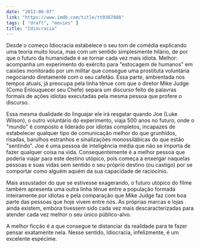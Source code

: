 ```yaml
---
date: "2013-06-07"
link: "https://www.imdb.com/title/tt0387808"
tags: [ "draft", "movies" ]
title: "Idiocracia"
---
```

Desde o começo Idiocracia estabelece o seu tom de comédia explicando uma teoria muito louca, mas com um sentido simplesmente hilário, de por que o futuro da humanidade é se tornar cada vez mais idiota. Melhor: acompanha um experimento do exército para "estocagem de humanos" em caixões monitorado por um militar que consegue uma prostituta voluntária negociando diretamente com o seu cafetão. Essa parte, ambientada nos tempos atuais, já preocupa pela linha tênue com que o diretor Mike Judge (Como Enlouquecer seu Chefe) separa um discurso feito de palavras formais de ações idiotas executadas pela mesma pessoa que profere o discurso.

Essa mesma dualidade do linguajar ele irá resgatar quando Joe (Luke Wilson), o outro voluntário do experimento, viaja 500 anos no futuro, onde o "mundo" é composto e liderado por idiotas completos, incapazes de estabelecer qualquer tipo de comunicação melhor do que grunhidos, risadas, barulhos estranhos e sinalizações monossilábicas do que estão "sentindo". Joe é uma pessoa de inteligência média que não se importa de fazer qualquer coisa na vida. Consequentemente é a melhor pessoa que poderia viajar para este destino utópico, pois começa a enxergar naquelas pessoas e suas vidas sem sentido o seu próprio destino (ou castigo) por se comportar como alguém aquém da sua capacidade de raciocínio.

Mais assustador do que se estivesse exagerando, o futuro utópico do filme também apresenta uma outra linha tênue entre a população formada inteiramente por idiotas e pela comparação que Mike Judge faz com boa parte das pessoas que hoje vivem entre nós. As próprias marcas e lojas ainda existem, embora tivessem sido cada vez mais descaracterizadas para atender cada vez melhor o seu único público-alvo.

A melhor ficção é a que consegue te distanciar da realidade para te fazer pensar exatamente nela. Nesse sentido, Idiocracia, infelizmente, é um excelente espécime.


